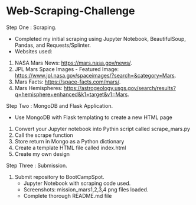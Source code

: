 # Web-Scraping-Challenge
Step One : Scraping.   
- Completed my initial scraping using Jupyter Notebook, BeautifulSoup, Pandas, and Requests/Splinter.
- Websites used: 
1. NASA Mars News: https://mars.nasa.gov/news/.   
2. JPL Mars Space Images - Featured Image: https://www.jpl.nasa.gov/spaceimages/?search=&category=Mars.   
3. Mars Facts: https://space-facts.com/mars/.  
4. Mars Hemispheres: https://astrogeology.usgs.gov/search/results?q=hemisphere+enhanced&k1=target&v1=Mars.  

Step Two : MongoDB and Flask Application.   
- Use MongoDB with Flask templating to create a new HTML page 
1. Convert your Jupyter notebook into Pythin script called scrape_mars.py
2. Call the scrape function
3. Store return in Mongo as a Python dictionary
4. Create a template HTML file called index.html
5. Create my own design 

Step Three : Submission.   
1. Submit repository to BootCampSpot.   
    * Jupyter Notebook with scraping code used.   
    * Screenshots: mission_mars1,2,3,4 png files loaded.   
    * Complete thorough README.md file


